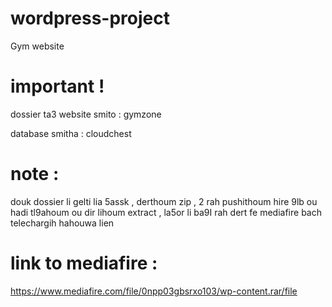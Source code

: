 # wordpress-project
Gym website

# important !
dossier ta3 website smito : gymzone

database smitha : cloudchest

# note :
douk dossier li gelti lia 5assk , derthoum zip , 2 rah pushithoum hire 9lb ou hadi tl9ahoum ou dir lihoum extract , la5or li ba9I rah dert fe mediafire bach telechargih hahouwa lien

# link to mediafire :
https://www.mediafire.com/file/0npp03gbsrxo103/wp-content.rar/file
